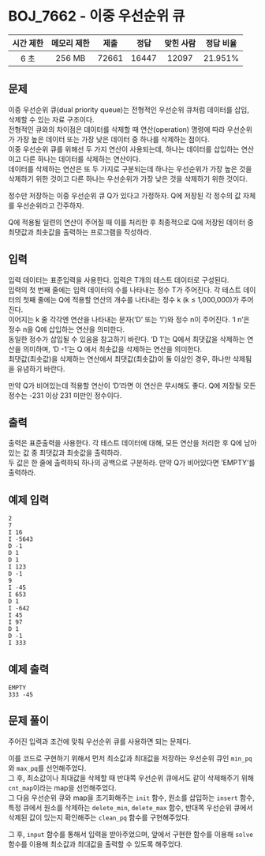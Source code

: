 # BOJ_7662 - 이중 우선순위 큐

| 시간 제한 | 메모리 제한 | 제출  | 정답  | 맞힌 사람 | 정답 비율 |
| :-------: | :---------: | :---: | :---: | :-------: | :-------: |
|   6 초    |   256 MB    | 72661 | 16447 |   12097   |  21.951%  |

## 문제

이중 우선순위 큐(dual priority queue)는 전형적인 우선순위 큐처럼 데이터를 삽입, 삭제할 수 있는 자료 구조이다.  
전형적인 큐와의 차이점은 데이터를 삭제할 때 연산(operation) 명령에 따라 우선순위가 가장 높은 데이터 또는 가장 낮은 데이터 중 하나를 삭제하는 점이다.  
이중 우선순위 큐를 위해선 두 가지 연산이 사용되는데, 하나는 데이터를 삽입하는 연산이고 다른 하나는 데이터를 삭제하는 연산이다.  
데이터를 삭제하는 연산은 또 두 가지로 구분되는데 하나는 우선순위가 가장 높은 것을 삭제하기 위한 것이고 다른 하나는 우선순위가 가장 낮은 것을 삭제하기 위한 것이다.

정수만 저장하는 이중 우선순위 큐 Q가 있다고 가정하자. Q에 저장된 각 정수의 값 자체를 우선순위라고 간주하자.

Q에 적용될 일련의 연산이 주어질 때 이를 처리한 후 최종적으로 Q에 저장된 데이터 중 최댓값과 최솟값을 출력하는 프로그램을 작성하라.

## 입력

입력 데이터는 표준입력을 사용한다. 입력은 T개의 테스트 데이터로 구성된다.  
입력의 첫 번째 줄에는 입력 데이터의 수를 나타내는 정수 T가 주어진다. 각 테스트 데이터의 첫째 줄에는 Q에 적용할 연산의 개수를 나타내는 정수 k (k ≤ 1,000,000)가 주어진다.  
이어지는 k 줄 각각엔 연산을 나타내는 문자(‘D’ 또는 ‘I’)와 정수 n이 주어진다. ‘I n’은 정수 n을 Q에 삽입하는 연산을 의미한다.  
동일한 정수가 삽입될 수 있음을 참고하기 바란다. ‘D 1’는 Q에서 최댓값을 삭제하는 연산을 의미하며, ‘D -1’는 Q 에서 최솟값을 삭제하는 연산을 의미한다.  
최댓값(최솟값)을 삭제하는 연산에서 최댓값(최솟값)이 둘 이상인 경우, 하나만 삭제됨을 유념하기 바란다.

만약 Q가 비어있는데 적용할 연산이 ‘D’라면 이 연산은 무시해도 좋다. Q에 저장될 모든 정수는 -231 이상 231 미만인 정수이다.

## 출력

출력은 표준출력을 사용한다. 각 테스트 데이터에 대해, 모든 연산을 처리한 후 Q에 남아 있는 값 중 최댓값과 최솟값을 출력하라.  
두 값은 한 줄에 출력하되 하나의 공백으로 구분하라. 만약 Q가 비어있다면 ‘EMPTY’를 출력하라.

## 예제 입력

```
2
7
I 16
I -5643
D -1
D 1
D 1
I 123
D -1
9
I -45
I 653
D 1
I -642
I 45
I 97
D 1
D -1
I 333
```

## 예제 출력

```
EMPTY
333 -45
```

## 문제 풀이

주어진 입력과 조건에 맞춰 우선순위 큐를 사용하면 되는 문제다.

이를 코드로 구현하기 위해서 먼저 최소값과 최대값을 저장하는 우선순위 큐인 `min_pq`와 `max_pq`를 선언해주었다.  
그 후, 최소값이나 최대값을 삭제할 때 반대쪽 우선순위 큐에서도 같이 삭제해주기 위해 `cnt_map`이라는 map을 선언해주었다.  
그 다음 우선순위 큐와 map을 초기화해주는 `init` 함수, 원소를 삽입하는 `insert` 함수,  
특정 큐에서 원소를 삭제하는 `delete_min`, `delete_max` 함수, 반대쪽 우선순위 큐에서 삭제된 값이 있는지 확인해주는 `clean_pq` 함수를 구현해주었다.

그 후, `input` 함수를 통해서 입력을 받아주었으며, 앞에서 구현한 함수를 이용해 `solve` 함수를 이용해 최소값과 최대값을 출력할 수 있도록 해주었다.
